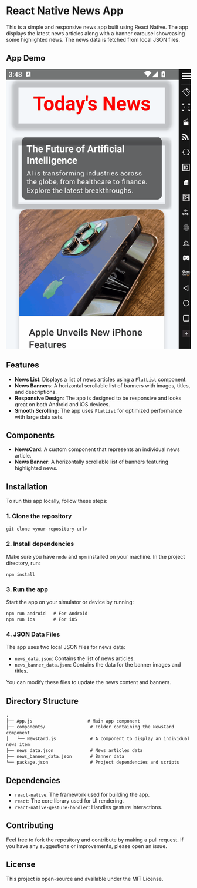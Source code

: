 # React Native News App

This is a simple and responsive news app built using React Native. The app displays the latest news articles along with a banner carousel showcasing some highlighted news. The news data is fetched from local JSON files.

## App Demo

![News App Demo](https://github.com/dxtaner/Mobile-/blob/master/ReactNative/MyNewsApp/newsapp.gif)

## Features

- **News List**: Displays a list of news articles using a `FlatList` component.
- **News Banners**: A horizontal scrollable list of banners with images, titles, and descriptions.
- **Responsive Design**: The app is designed to be responsive and looks great on both Android and iOS devices.
- **Smooth Scrolling**: The app uses `FlatList` for optimized performance with large data sets.

## Components

- **NewsCard**: A custom component that represents an individual news article.
- **News Banner**: A horizontally scrollable list of banners featuring highlighted news.

## Installation

To run this app locally, follow these steps:

### 1\. Clone the repository

    git clone <your-repository-url>

### 2\. Install dependencies

Make sure you have `node` and `npm` installed on your machine. In the project directory, run:

    npm install

### 3\. Run the app

Start the app on your simulator or device by running:

    npm run android   # For Android
    npm run ios       # For iOS

### 4\. JSON Data Files

The app uses two local JSON files for news data:

- `news_data.json`: Contains the list of news articles.
- `news_banner_data.json`: Contains the data for the banner images and titles.

You can modify these files to update the news content and banners.

## Directory Structure

    .
    ├── App.js                     # Main app component
    ├── components/                 # Folder containing the NewsCard component
    │   └── NewsCard.js             # A component to display an individual news item
    ├── news_data.json              # News articles data
    ├── news_banner_data.json       # Banner data
    └── package.json                # Project dependencies and scripts

## Dependencies

- `react-native`: The framework used for building the app.
- `react`: The core library used for UI rendering.
- `react-native-gesture-handler`: Handles gesture interactions.

## Contributing

Feel free to fork the repository and contribute by making a pull request. If you have any suggestions or improvements, please open an issue.

## License

This project is open-source and available under the MIT License.
